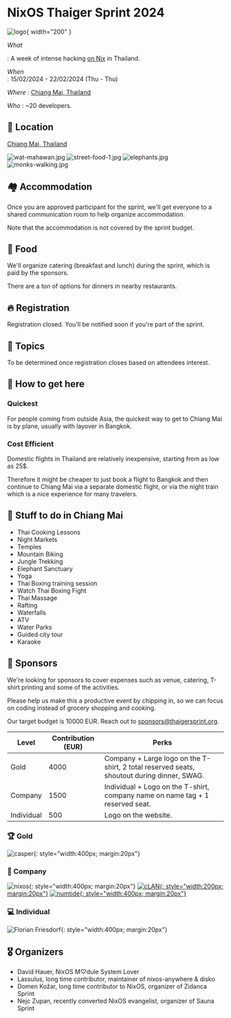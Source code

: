 # NixOS Thaiger Sprint 2024

![logo](assets/chatgpt-logo-small.webp){ width="200" }

*What*

:    A week of intense hacking [on Nix](https://nix.dev) in Thailand.

*When*          
:    15/02/2024 - 22/02/2024 (Thu - Thu)  

*Where*
:    [Chiang Mai, Thailand](https://maps.app.goo.gl/fPWbJqoz32Hisu3R9)

*Who* 
:    ~20 developers.

## 📍 Location

[Chiang Mai, Thailand](https://maps.app.goo.gl/fPWbJqoz32Hisu3R9)

<!-- The sprint will take place outside under pavilion tents (for sunshine protection) in a villa with a pool.

Withing a 5 minute walk you can reach:

- one of the best beaches in Lanzarote, where you can swim, jog, snorkel, SUP, surf and windsurf,
- a local supermarket that is open every day from 8AM to 10PM,
- a pharmacy and a bakery,
- 5km long beachside promenade with free outside gyms,
- a steakhouse, a burger joint and an authentic Spanish tapas tavern,
- an assortment of other various cafes, pubs and bars, restaurants, etc. -->

![wat-mahawan.jpg](assets/images/wat-mahawan.jpg)
![street-food-1.jpg](assets/images/street-food-1.jpg)
![elephants.jpg](assets/images/elephants.jpg)
![monks-walking.jpg](assets/images/monks-walking.jpg)


## 🏘️ Accommodation

Once you are approved participant for the sprint, we'll get everyone to a shared communication room to help organize accommodation.

Note that the accommodation is not covered by the sprint budget.

<!-- If you are planning to come with your family and/or stay longer, [Nejc Zupan](https://twitter.com/nzupan) has written a [remote worker's guide to Lanzarote](https://github.com/zupo/awesome-lanzarote). -->

<!-- See [Accomodations](./accomodation.md) for a list of suggestions. -->

## 🍲 Food

We'll organize catering (breakfast and lunch) during the sprint, which is paid by the sponsors.

There are a ton of options for dinners in nearby restaurants.

## 🔥 Registration

<!-- [Fill out the form to apply](https://cryptpad.fr/form/#/2/form/view/EKsx9kFyCVf8sTGNziBRIuFascXwPsiw+xli5jr3Ago/). -->

Registration closed.
You'll be notified soon if you're part of the sprint.

## 🧵 Topics

To be determined once registration closes based on attendees interest.

## 🛬 How to get here

<!-- The best way to travel is [via a plane to Lanzarote airport](https://www.flightconnections.com/flights-to-lanzarote-arrecife-ace). 

It's also possible to fly to other island airports and then take a short flight. Fuertaventura is closest being 30min away with a ferry.

From the Lanzarote airport you can take a taxi to the venue, they have a flat rate and it should be around 20-25 EUR.

[Renting a car](https://autoreisen.com/) is usually quite cheap, around 100-150 eur for the week. -->

### Quickest
For people coming from outside Asia, the quickest way to get to Chiang Mai is by plane, usually with layover in Bangkok.

### Cost Efficient
Domestic flights in Thailand are relatively inexpensive, starting from as low as 25$.

Therefore it might be cheaper to just book a flight to Bangkok and then continue to Chiang Mai via a separate domestic flight, or via the night train which is a nice experience for many travelers.

## 🥳 Stuff to do in Chiang Mai

- Thai Cooking Lessons
- Night Markets
- Temples
- Mountain Biking
- Jungle Trekking
- Elephant Sanctuary
- Yoga
- Thai Boxing training session
- Watch Thai Boxing Fight
- Thai Massage
- Rafting
- Waterfalls
- ATV
- Water Parks
- Guided city tour
- Karaoke

<!-- See [Activities](./activities.md) for the full list. -->

## 💙 Sponsors

We're looking for sponsors to cover expenses such as venue, catering, T-shirt printing and some of the activities.

Please help us make this a productive event by chipping in, so we can focus on coding instead of grocery shopping and cooking.

Our target budget is 10000 EUR. Reach out to [sponsors@thaigersprint.org](mailto:sponsors@thaigersprint.org).

| Level      | Contribution (EUR) | Perks                        |
|------------|--------------------|--------------------------------------------------------------------------------------------|
| Gold       | 4000               | Company + Large logo on the T-shirt, 2 total reserved seats, shoutout during dinner, SWAG. |
| Company    | 1500               | Individual + Logo on the T-shirt, company name on name tag + 1 reserved seat.              |
| Individual | 500                | Logo on the website.                                                                       |

### 🏆 Gold

![casper](./assets/logos/casper.svg){: style="width:400px; margin:20px"}
<!-- ![mercury](./assets/logos/mercury.svg){: style="width:400px; margin:20px"}
![numtide](./assets/logos/numtide.svg){: style="width:400px; margin:20px"}
![secunet](./assets/logos/secunet.svg){: style="width:400px; margin:20px"} -->

### 🏢 Company

![nixos](./assets/logos/nixos.svg){: style="width:400px; margin:20px"}
[![cLAN](./assets/logos/clan-dark.png){: style="width:200px; margin:20px"}](https://clan.lol)
[![numtide](./assets/logos/numtide-logo.svg){: style="width:400px; margin:20px"}](https://numtide.com)
<!-- ![Cyberus Technology](./assets/logos/cyberus.svg){: style="width:250px; margin:20px"}
![Flox](./assets/logos/flox.svg){: style="width:250px; margin:20px"}
![Flokli](./assets/logos/flokli.svg){: style="width:250px; margin:20px"}
![Namespace Labs](./assets/logos/namespace.svg){: style="width:250px; margin:20px"}
![supercede](./assets/logos/supercede.svg){: style="width:250px; margin:20px"} -->

### 💻 Individual

![Florian Friesdorf](./assets/logos/chaoflow.svg){: style="width:400px; margin:20px"}
<!-- ![Hercules CI](./assets/2022-2/hercules-logo-rendered-960.png){: style="width:200px; margin:20px"}
![Nixcademy](./assets/logos/nixcademy.svg){: style="width:200px; margin:20px"} -->


<!-- ## 🧑 Participants -->

## 🎖️ Organizers

- David Hauer, NixOS M♡dule System Lover
- Lassulus, long time contributor, maintainer of nixos-anywhere & disko 
- Domen Kožar, long time contributor to NixOS, organizer of Zidanca Sprint
- Nejc Zupan, recently converted NixOS evangelist, organizer of Sauna Sprint
<!-- - Florian Friesdorf, long time contributor to NixOS -->

